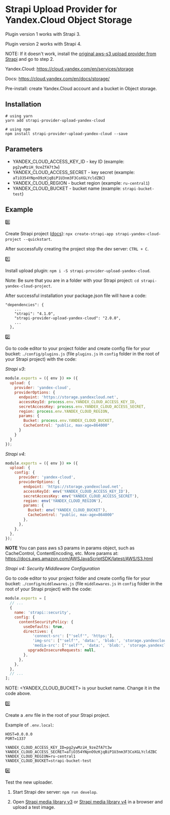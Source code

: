# Strapi Upload Provider for Yandex.Cloud Object Storage

Plugin version 1 works with Strapi 3.

Plugin version 2 works with Strapi 4.

NOTE: If it doesn't work, install the [original aws-s3 upload provider from Strapi](https://github.com/strapi/strapi/tree/master/packages/providers/upload-aws-s3) and go to step 2.

Yandex.Cloud: <https://cloud.yandex.com/en/services/storage>

Docs: <https://cloud.yandex.com/en/docs/storage/>

Pre-install: create Yandex.Cloud account and a bucket in Object storage.

## Installation

```
# using yarn
yarn add strapi-provider-upload-yandex-cloud

# using npm
npm install strapi-provider-upload-yandex-cloud --save
```

## Parameters

- YANDEX_CLOUD_ACCESS_KEY_ID - key ID (example: `pg2ywMziH_9zeZfA7t3w`)
- YANDEX_CLOUD_ACCESS_SECRET - key secret (example: `aTiO354YNpnO9zKjqBiP1U3nm3F3CoXGLYcldZBC`)
- YANDEX_CLOUD_REGION - bucket region (example: `ru-central1`)
- YANDEX_CLOUD_BUCKET - bucket name (example: `strapi-bucket-test`)

## Example

:zero:

Create Strapi project ([docs](https://strapi.io/documentation/developer-docs/latest/getting-started/quick-start.html)): `npx create-strapi-app strapi-yandex-cloud-project --quickstart`.

After successfully creating the project stop the dev server: `CTRL + C`.

:one:

Install upload plugin: `npm i -S strapi-provider-upload-yandex-cloud`.

Note: Be sure that you are in a folder with your Strapi project: `cd strapi-yandex-cloud-project`.

After successful installation your package.json file will have a code:

```
"dependencies": {
    ...
    "strapi": "4.1.0",
    "strapi-provider-upload-yandex-cloud": "2.0.0",
    ...
  },
```

:two:

Go to code editor to your project folder and create config file for your bucket: `./config/plugins.js` (file `plugins.js` in `config` folder in the root of your Strapi project) with the code:

*Strapi v3*:
```javascript
module.exports = ({ env }) => ({
  upload: {
    provider: 'yandex-cloud',
    providerOptions: {
      endpoint: 'https://storage.yandexcloud.net',
      accessKeyId: process.env.YANDEX_CLOUD_ACCESS_KEY_ID,
      secretAccessKey: process.env.YANDEX_CLOUD_ACCESS_SECRET,
      region: process.env.YANDEX_CLOUD_REGION,
      params: {
        Bucket: process.env.YANDEX_CLOUD_BUCKET,
        CacheControl: "public, max-age=864000"
      }
    }
  }
});
```

*Strapi v4*:

```javascript
module.exports = ({ env }) => ({
  upload: {
    config: {
      provider: 'yandex-cloud',
      providerOptions: {
        endpoint: 'https://storage.yandexcloud.net',
        accessKeyId: env('YANDEX_CLOUD_ACCESS_KEY_ID'),
        secretAccessKey: env('YANDEX_CLOUD_ACCESS_SECRET'),
        region: env('YANDEX_CLOUD_REGION'),
        params: {
          Bucket: env('YANDEX_CLOUD_BUCKET'),
          CacheControl: "public, max-age=864000"
        },
      },
    },
  },
});
```

**NOTE**
You can pass aws s3 params  in params object, such as CacheControl, ContentEncoding, etc. More params at: <https://docs.aws.amazon.com/AWSJavaScriptSDK/latest/AWS/S3.html>

*Strapi v4: Security Middleware Configuration*

Go to code editor to your project folder and create config file for your bucket: `./config/middlewares.js` (file `middlewares.js` in `config` folder in the root of your Strapi project) with the code:

```javascript
module.exports = [
  // ...
  {
    name: 'strapi::security',
    config: {
      contentSecurityPolicy: {
        useDefaults: true,
        directives: {
            'connect-src': ["'self'", 'https:'],
            'img-src': ["'self'", 'data:', 'blob:', 'storage.yandexcloud.net/<YANDEX_CLOUD_BUCKET>'],
            'media-src': ["'self'", 'data:', 'blob:', 'storage.yandexcloud.net/<YANDEX_CLOUD_BUCKET>'],
          upgradeInsecureRequests: null,
        },
      },
    },
  },
  // ...
];
```

NOTE: <YANDEX_CLOUD_BUCKET> is your bucket name. Change it in the code above.

:three:

Create a .env file in the root of your Strapi project.

Example of `.env.local`:

```
HOST=0.0.0.0
PORT=1337

YANDEX_CLOUD_ACCESS_KEY_ID=pg2ywMziH_9zeZfA7t3w
YANDEX_CLOUD_ACCESS_SECRET=aTiO354YNpnO9zKjqBiP1U3nm3F3CoXGLYcldZBC
YANDEX_CLOUD_REGION=ru-central1
YANDEX_CLOUD_BUCKET=strapi-bucket-test
```

:four:

Test the new uploader.

1. Start Strapi dev server: `npm run develop`.

2. Open [Strapi media library v3](http://localhost:1337/admin/plugins/upload) or [Strapi media library v4](http://localhost:1337/admin/settings/media-library) in a browser and upload a test image.
